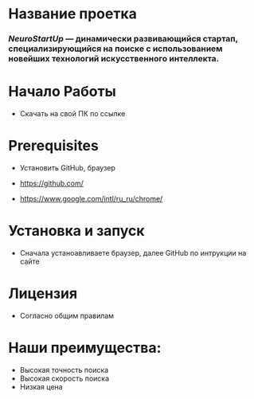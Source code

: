 
# Название проетка

### *NeuroStartUp* — динамически развивающийся стартап, специализирующийся на поиске с использованием новейших технологий искусственного интеллекта.

# Начало Работы

* Скачать на свой ПК по ссылке

# Prerequisites

* Установить GitHub, браузер

* https://github.com/
* https://www.google.com/intl/ru_ru/chrome/

# Установка и запуск
* Сначала устаноавливаете браузер, далее GitHub по интрукции на сайте

# Лицензия
* Согласно общим правилам

# Наши преимущества:
* Высокая точность поиска
* Высокая скорость поиска
* Низкая цена




